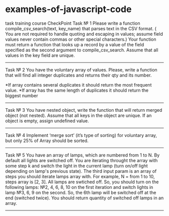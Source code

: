 # examples-of-javascript-code
task training course CheckPoint
Task № 1
Please write a function compile_csv_search(text, key_name) that parses text in the CSV format.
( You are not required to handle quoting and escaping in values; assume field values never contain
commas or other special characters.)
Your function must return a function that looks up a record by a value of the field specified as the second
argument to compile_csv_search. Assume that all values in the key field are unique.

------------------------------------------------------------------------------------------------------------

Task № 2
You have the voluntary array of values. Please, write a function that will find all integer duplicates and
returns their qty and its number.

*If array contains several duplicates it should return the most frequent value.
*If array has the same length of duplicates it should return the biggest number

------------------------------------------------------------------------------------------------------------

Task № 3
You have nested object, write the function that will return merged object (not nested). Assume that all keys
in the object are unique. If an object is empty, assign undefined value.

------------------------------------------------------------------------------------------------------------

Task № 4
Implement ‘merge sort’ (it’s type of sorting) for voluntary array, but only 25% of Array should be sorted.

------------------------------------------------------------------------------------------------------------

Task № 5
You have an array of lamps, which are numbered from 1 to N. By default all lights are 
switched off. You are iterating throught the array with some step k and switch the 
light in the current lamp (turn on/off light depending on lamp's previous state). The 
third input param is an array of steps you should iterate lamps array with. For 
example, N = from 1 to 10, steps array is [2, 3]. All lamps are swtiched off. So, you 
should turn on the following lamps: №2, 4, 6, 8, 10 on the first iteration and switch 
lights in lamp №3, 6, 9 on the second. So, the 6th lamp will be switched off at the 
end (switched twice). You should return quantity of switched off lamps in an array.

------------------------------------------------------------------------------------------------------------
